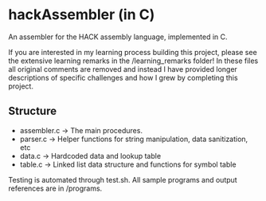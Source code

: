 # hackAssembler (in C)
An assembler for the HACK assembly language, implemented in C.

If you are interested in my learning process building this project, please see the extensive learning remarks in the /learning_remarks folder! In these files all original comments are removed and instead I have provided longer descriptions of specific challenges and how I grew by completing this project.

## Structure
* assembler.c -> The main procedures.
* parser.c -> Helper functions for string manipulation, data sanitization, etc
* data.c -> Hardcoded data and lookup table
* table.c -> Linked list data structure and functions for symbol table

Testing is automated through test.sh. All sample programs and output references are in /programs.
